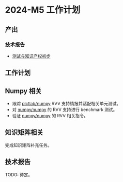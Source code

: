 # 2024-M5 工作计划

## 产出

### 技术报告

- [测试与知识产权初步](../report/知识产权.pdf)

## 工作计划

## Numpy 相关

- 跟踪 [plctlab/numpy](https://github.com/plctlab/numpy/tree/rint-hwy) RVV 支持情报并适配相关单元测试。
- 对 [numpy/numpy](https://github.com/numpy/numpy) 的 RVV 支持进行 benchmark 测试。
- 验证 [numpy/numpy](https://github.com/numpy/numpy) 的 RVV 相关指令。

## 知识矩阵相关

完成知识矩阵补充任务。

## 技术报告

TODO: 待定。